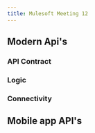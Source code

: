 ```yaml
---
title: Mulesoft Meeting 12
---
```


## Modern Api's 
### API Contract
### Logic
### Connectivity
## Mobile app API's
###
